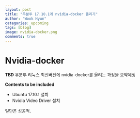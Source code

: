 ```yaml
---
layout: post
title: "우분투 17.10.1에 nvidia-docker 올리기"
author: "Wook Hyun"
categories: upcoming
tags: [blog]
image: nvidia-docker.png
comments: true
---
```



# Nvidia-docker

**TBD** 우분투 리눅스 최신버전에 nvidia-docker를 올리는 과정을 요약예정

**Contents to be included**
- Ubuntu 17.10.1 설치
- Nvidia Video Driver 설치


일단은 성공적.



